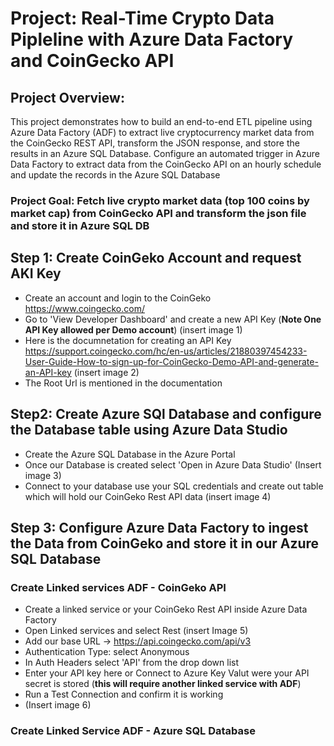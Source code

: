 # Project: Real-Time Crypto Data Pipleline with Azure Data Factory and CoinGecko API

## Project Overview:

This project demonstrates how to build an end-to-end ETL pipeline using Azure Data Factory (ADF) to extract live cryptocurrency market data from the CoinGecko REST API, transform the JSON response, and store the results in an Azure SQL Database. Configure an automated trigger in Azure Data Factory to extract data from the CoinGecko API on an hourly schedule and update the records in the Azure SQL Database

### Project Goal: Fetch live crypto market data (top 100 coins by market cap) from CoinGecko API and transform the json file and store it in Azure SQL DB  

## Step 1: Create CoinGeko Account and request AKI Key

- Create an account and login to the CoinGeko  https://www.coingecko.com/
- Go to 'View Developer Dashboard' and create a new API Key (**Note One API Key allowed per Demo account**) (insert image 1)
- Here is the documnetation for creating an API Key https://support.coingecko.com/hc/en-us/articles/21880397454233-User-Guide-How-to-sign-up-for-CoinGecko-Demo-API-and-generate-an-API-key (insert image 2)
- The Root Url is mentioned in the documentation 


## Step2: Create Azure SQl Database and configure the Database table using Azure Data Studio

- Create the Azure SQL Database in the Azure Portal
- Once our Database is created select 'Open in Azure Data Studio' (Insert image 3)
- Connect to your database use your SQL credentials and create out table which will hold our CoinGeko Rest API data (insert image 4)


## Step 3: Configure Azure Data Factory to ingest the Data from CoinGeko and store it in our Azure SQL Database

### Create Linked services ADF - CoinGeko API 
- Create a linked service or your CoinGeko Rest API inside Azure Data Factory
- Open Linked services and select Rest (insert Image 5)
- Add our base URL -> https://api.coingecko.com/api/v3
- Authentication Type: select Anonymous
- In Auth Headers select 'API' from the drop down list
- Enter your API key here or Connect to Azure Key Valut were your API secret is stored (**this will require another linked service with ADF**)
- Run a Test Connection and confirm it is working
- (Insert image 6)
  

### Create Linked Service ADF - Azure SQL Database

